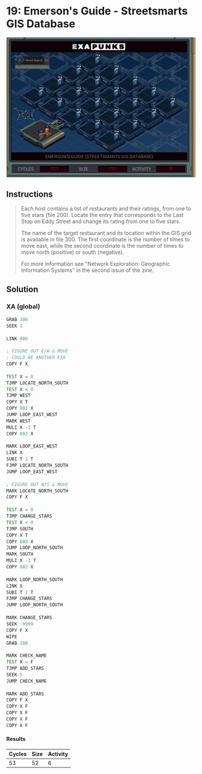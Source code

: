 # 19: Emerson's Guide - Streetsmarts GIS Database

<div align="center"><img src="EXAPUNKS - Emerson's Guide (53, 52, 6, 2022-12-05-19-32-52).gif" /></div>

## Instructions
> Each host contains a list of restaurants and their ratings, from one to five stars (file 200). Locate the entry that corresponds to the Last Stop on Eddy Street and change its rating from one to five stars.
> 
> The name of the target restaurant and its location within the GIS grid is available in file 300. The first coordinate is the number of times to move east, while the second coordinate is the number of times to move north (positive) or south (negative).
> 
> For more information see "Network Exploration: Geographic Information Systems" in the second issue of the zine.

## Solution

### XA (global)
```asm
GRAB 300
SEEK 1

LINK 800

; FIGURE OUT E/W & MOVE
; COULD BE ANOTHER EXA
COPY F X

TEST X = 0
TJMP LOCATE_NORTH_SOUTH
TEST X < 0
TJMP WEST
COPY X T
COPY 801 X
JUMP LOOP_EAST_WEST
MARK WEST
MULI X -1 T
COPY 803 X

MARK LOOP_EAST_WEST
LINK X
SUBI T 1 T
FJMP LOCATE_NORTH_SOUTH
JUMP LOOP_EAST_WEST

; FIGURE OUT N/S & MOVE
MARK LOCATE_NORTH_SOUTH
COPY F X

TEST X = 0
TJMP CHANGE_STARS
TEST X < 0
TJMP SOUTH
COPY X T
COPY 800 X
JUMP LOOP_NORTH_SOUTH
MARK SOUTH
MULI X -1 T
COPY 802 X

MARK LOOP_NORTH_SOUTH
LINK X
SUBI T 1 T
FJMP CHANGE_STARS
JUMP LOOP_NORTH_SOUTH

MARK CHANGE_STARS
SEEK -9999
COPY F X
WIPE
GRAB 200

MARK CHECK_NAME
TEST X = F
TJMP ADD_STARS
SEEK 5
JUMP CHECK_NAME

MARK ADD_STARS
COPY F X
COPY X F
COPY X F
COPY X F
COPY X F
```

#### Results
| Cycles | Size | Activity |
|--------|------|----------|
| 53     | 52   | 6        |
